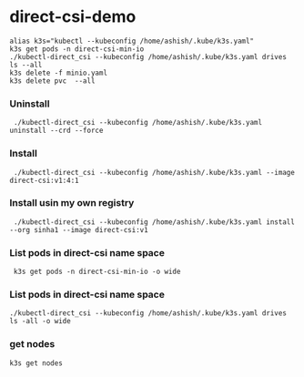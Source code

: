 # direct-csi-demo
```
alias k3s="kubectl --kubeconfig /home/ashish/.kube/k3s.yaml"
k3s get pods -n direct-csi-min-io
./kubectl-direct_csi --kubeconfig /home/ashish/.kube/k3s.yaml drives ls --all
k3s delete -f minio.yaml
k3s delete pvc  --all
```

### Uninstall
```
 ./kubectl-direct_csi --kubeconfig /home/ashish/.kube/k3s.yaml uninstall --crd --force
 ```
 
 ### Install
```
 ./kubectl-direct_csi --kubeconfig /home/ashish/.kube/k3s.yaml --image direct-csi:v1:4:1
 ```
  ### Install usin my own registry
```
 ./kubectl-direct_csi --kubeconfig /home/ashish/.kube/k3s.yaml install --org sinha1 --image direct-csi:v1
 ```
 
   ### List pods in direct-csi  name space
```
 k3s get pods -n direct-csi-min-io -o wide
 ```

### List pods in direct-csi  name space
```
./kubectl-direct_csi --kubeconfig /home/ashish/.kube/k3s.yaml drives ls -all -o wide 
 ```
 
 
 ### get nodes 
 ```
 k3s get nodes 
 ```
